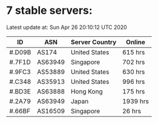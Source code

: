 # 7 stable servers:

Latest update at: Sun Apr 26 20:10:12 UTC 2020

| ID | ASN | Server Country | Online |
| -- | --- | -------------- | ------ |
| #.D09B | AS174 | United States | 615 hrs |
| #.7F1D | AS63949 | Singapore | 702 hrs |
| #.9FC3 | AS53889 | United States | 630 hrs |
| #.C348 | AS35913 | United States | 996 hrs |
| #.BD3E | AS63888 | Hong Kong | 175 hrs |
| #.2A79 | AS63949 | Japan | 1939 hrs |
| #.66BF | AS16509 | Singapore | 26 hrs |


